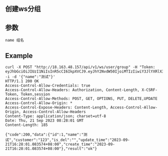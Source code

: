 ## 创建ws分组

## 参数


    name 组名

## Example 


    curl -X POST "http://18.163.48.157/api/v1/ws/user/group" -H "Token: eyJhbGciOiJIUzI1NiIsInR5cCI6IkpXVCJ9.eyJhY2NvdW50IjoiMTIzIiwiY3JlYXRlX3RpbWUiOjE2OTUyODQ0NjV9.i_NpRkZ3yt6B5w3dT4td47zGuZDz1rnoG4_oMRX8j_c" -i -d '{"name":"测试"}'
    HTTP/1.1 200 OK
    Access-Control-Allow-Credentials: true
    Access-Control-Allow-Headers: Authorization, Content-Length, X-CSRF-Token, Token,session
    Access-Control-Allow-Methods: POST, GET, OPTIONS, PUT, DELETE,UPDATE
    Access-Control-Allow-Origin: *
    Access-Control-Expose-Headers: Content-Length, Access-Control-Allow-Origin, Access-Control-Allow-Headers
    Content-Type: application/json; charset=utf-8
    Date: Thu, 21 Sep 2023 08:28:01 GMT
    Content-Length: 185

    {"code":200,"data":{"id":1,"name":"测试","customer":"123","is_del":"","update_time":"2023-09-21T16:28:01.083574+08:00","create_time":"2023-09-21T16:28:01.083574+08:00"},"result":"ok"}